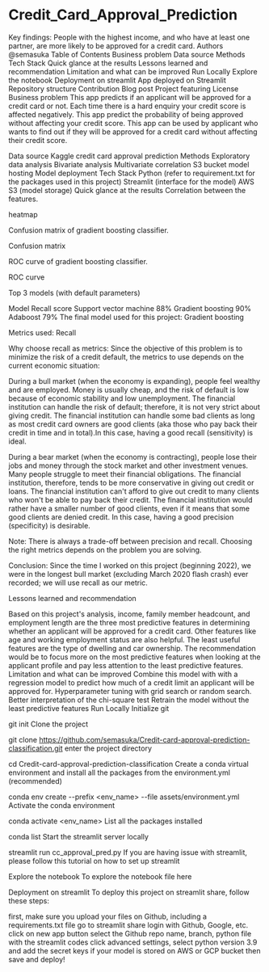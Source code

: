 # Credit_Card_Approval_Prediction

Key findings: People with the highest income, and who have at least one partner, are more likely to be approved for a credit card.
Authors
@semasuka
Table of Contents
Business problem
Data source
Methods
Tech Stack
Quick glance at the results
Lessons learned and recommendation
Limitation and what can be improved
Run Locally
Explore the notebook
Deployment on streamlit
App deployed on Streamlit
Repository structure
Contribution
Blog post
Project featuring
License
Business problem
This app predicts if an applicant will be approved for a credit card or not. Each time there is a hard enquiry your credit score is affected negatively. This app predict the probability of being approved without affecting your credit score. This app can be used by applicant who wants to find out if they will be approved for a credit card without affecting their credit score.

Data source
Kaggle credit card approval prediction
Methods
Exploratory data analysis
Bivariate analysis
Multivariate correlation
S3 bucket model hosting
Model deployment
Tech Stack
Python (refer to requirement.txt for the packages used in this project)
Streamlit (interface for the model)
AWS S3 (model storage)
Quick glance at the results
Correlation between the features.

heatmap

Confusion matrix of gradient boosting classifier.

Confusion matrix

ROC curve of gradient boosting classifier.

ROC curve

Top 3 models (with default parameters)

Model	Recall score
Support vector machine	88%
Gradient boosting	90%
Adaboost	79%
The final model used for this project: Gradient boosting

Metrics used: Recall

Why choose recall as metrics: Since the objective of this problem is to minimize the risk of a credit default, the metrics to use depends on the current economic situation:

During a bull market (when the economy is expanding), people feel wealthy and are employed. Money is usually cheap, and the risk of default is low because of economic stability and low unemployment. The financial institution can handle the risk of default; therefore, it is not very strict about giving credit. The financial institution can handle some bad clients as long as most credit card owners are good clients (aka those who pay back their credit in time and in total).In this case, having a good recall (sensitivity) is ideal.

During a bear market (when the economy is contracting), people lose their jobs and money through the stock market and other investment venues. Many people struggle to meet their financial obligations. The financial institution, therefore, tends to be more conservative in giving out credit or loans. The financial institution can't afford to give out credit to many clients who won't be able to pay back their credit. The financial institution would rather have a smaller number of good clients, even if it means that some good clients are denied credit. In this case, having a good precision (specificity) is desirable.

Note: There is always a trade-off between precision and recall. Choosing the right metrics depends on the problem you are solving.

Conclusion: Since the time I worked on this project (beginning 2022), we were in the longest bull market (excluding March 2020 flash crash) ever recorded; we will use recall as our metric.

Lessons learned and recommendation

Based on this project's analysis, income, family member headcount, and employment length are the three most predictive features in determining whether an applicant will be approved for a credit card. Other features like age and working employment status are also helpful. The least useful features are the type of dwelling and car ownership.
The recommendation would be to focus more on the most predictive features when looking at the applicant profile and pay less attention to the least predictive features.
Limitation and what can be improved
Combine this model with with a regression model to predict how much of a credit limit an applicant will be approved for.
Hyperparameter tuning with grid search or random search.
Better interpretation of the chi-square test
Retrain the model without the least predictive features
Run Locally
Initialize git

git init
Clone the project

git clone https://github.com/semasuka/Credit-card-approval-prediction-classification.git
enter the project directory

cd Credit-card-approval-prediction-classification
Create a conda virtual environment and install all the packages from the environment.yml (recommended)

conda env create --prefix <env_name> --file assets/environment.yml
Activate the conda environment

conda activate <env_name>
List all the packages installed

conda list
Start the streamlit server locally

streamlit run cc_approval_pred.py
If you are having issue with streamlit, please follow this tutorial on how to set up streamlit

Explore the notebook
To explore the notebook file here

Deployment on streamlit
To deploy this project on streamlit share, follow these steps:

first, make sure you upload your files on Github, including a requirements.txt file
go to streamlit share
login with Github, Google, etc.
click on new app button
select the Github repo name, branch, python file with the streamlit codes
click advanced settings, select python version 3.9 and add the secret keys if your model is stored on AWS or GCP bucket
then save and deploy!
